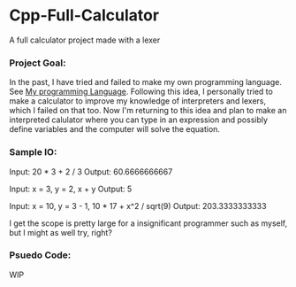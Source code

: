 # Cpp-Full-Calculator
 A full calculator project made with a lexer

### Project Goal: 
In the past, I have tried and failed to make my own programming language. See [My programming Language](https://github.com/Bingus-lScott/Scott-Language).
Following this idea, I personally tried to make a calculator to improve my knowledge of interpreters and lexers, which I failed on that too.
Now I'm returning to this idea and plan to make an interpreted calulator where you can type in an expression and possibly define variables
and the computer will solve the equation.

### Sample IO:

Input: 20 * 3 + 2 / 3
Output: 60.6666666667

Input: x = 3, y = 2, x + y
Output: 5

Input: x = 10, y = 3 - 1, 10 * 17 + x^2 / sqrt(9)
Output: 203.3333333333

I get the scope is pretty large for a insignificant programmer such as myself, but I might as well try, right?

### Psuedo Code:

WIP